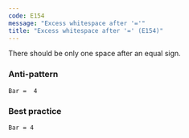 ```yaml
---
code: E154
message: "Excess whitespace after '='"
title: "Excess whitespace after '=' (E154)"
---
```


There should be only one space after an equal sign.

### Anti-pattern

```vba
Bar =  4
```

### Best practice

```vba
Bar = 4
```
